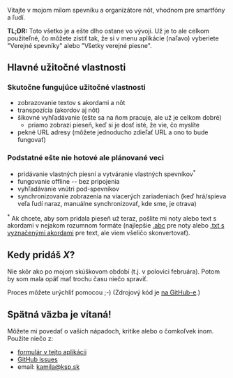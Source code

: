 Vitajte v mojom milom spevníku a organizátore nôt, vhodnom pre smartfóny a ľudí.

**TL;DR:** Toto všetko je a ešte dlho ostane vo vývoji. Už je to ale celkom použiteľné, čo môžete zistiť tak, že si v menu aplikácie (naľavo) vyberiete "Verejné spevníky" alebo "Všetky verejné piesne".

Hlavné užitočné vlastnosti
--------------------------

### Skutočne fungujúce užitočné vlastnosti

- zobrazovanie textov s akordami a nôt
- transpozícia (akordov aj nôt)
- šikovné vyhľadávanie (ešte sa na ňom pracuje, ale už je celkom dobré)
  - priamo zobrazí pieseň, keď si je dosť isté, že vie, čo myslíte
- pekné URL adresy (môžete jednoducho zdieľať URL a ono to bude fungovať)

### Podstatné ešte nie hotové ale plánované veci

- pridávanie vlastných piesní a vytváranie vlastných spevníkov<sup>*</sup>
- fungovanie offline -- bez pripojenia
- vyhľadávanie vnútri pod-spevníkov
- synchronizovanie zobrazenia na viacerých zariadeniach (keď hrá/spieva veľa ľudí naraz, manuálne synchronizovať, kde sme, je otrava)

<sup>*</sup> Ak chcete, aby som pridala pieseň už teraz, pošlite mi noty alebo text s akordami v nejakom rozumnom formáte (najlepšie [.abc](http://abcnotation.com/) pre noty alebo [.txt s vyznačenými akordami](https://github.com/AnotherKamila/songbook-web/blob/master/example-song.txt) pre text, ale viem všeličo skonvertovať).

Kedy pridáš *X*?
----------------

Nie skôr ako po mojom skúškovom období (t.j. v polovici februára). Potom by som mala opäť mať trochu času niečo spraviť.

Proces môžete urýchliť pomocou ;-) (Zdrojový kód je [na GitHub-e](https://github.com/AnotherKamila/songbook-web).)

Spätná väzba je vítaná!
-----------------------

Môžete mi povedať o vašich nápadoch, kritike alebo o čomkoľvek inom. Použite niečo z:

- [formulár v tejto aplikácii](#/feedback)
- [GitHub issues](https://github.com/AnotherKamila/songbook-web/issues)
- email: [kamila@ksp.sk](mailto:kamila@ksp.sk)
